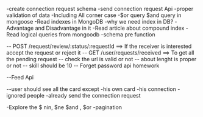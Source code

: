 
-create connection request schema
-send connection request Api
-proper validation of data
-Including All corner case
-$or query $and query in mongoose
-Read indexes in MongoDB
-why we need index in DB?
-Advantage and Disadvantage in it
-Read article about compound index
-Read logical queries from mongoodb
-schema pre function


-- POST /request/review/:status/:requestId ==> If the receiver is interested accept the request or reject it
-- GET /user/requests/received ==> To get all the pending request 
-- check the url is valid or not
-- about lenght is proper or not
-- skill should be 10
-- Forget password  api homework



--Feed Api

--user should see all the card except
  -his own card
  -his connection
  -ignored people
  -already send the connection request

  -Explore the $ nin, $ne $and , $or
  -pagination





